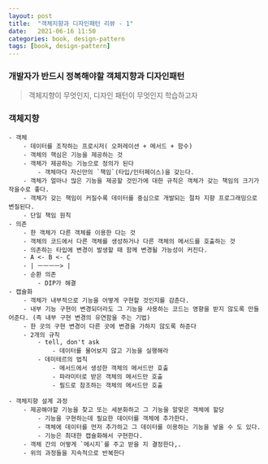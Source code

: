 ```yaml
---
layout: post
title:  "객체지향과 디자인패턴 리뷰 - 1"
date:   2021-06-16 11:50
categories: book, design-pattern
tags: [book, design-pattern]
---
```


### 개발자가 반드시 정복해야할 객체지향과 디자인패턴

> 객체지향이 무엇인지, 디자인 패턴이 무엇인지 학습하고자

### 객체지향
    - 객체
        - 데이터를 조작하는 프로시저( 오퍼레이션 + 메서드 + 함수)
        - 객체의 핵심은 기능을 제공하는 것
        - 객체가 제공하는 기능으로 정의가 된다
            - 객체마다 자신만의 `책임`(타입/인터페이스)을 갖는다.
        - 객체가 얼마나 많은 기능을 제공할 것인가에 대한 규칙은 객체가 갖는 책임의 크기가 작을수로 좋다.
        - 객체가 갖는 책임이 커질수록 데이터를 중심으로 개발되는 절차 지향 프로그래밍으로 변질된다.
        - 단일 책임 원칙
    - 의존
        - 한 객체가 다른 객체를 이용한 다는 것
        - 객체의 코드에서 다른 객체를 생성하거나 다른 객체의 메서드를 호출하는 것
        - 의존하는 타입에 변경이 발생할 때 함께 변경될 가능성이 커진다.
        - A <- B <- C
        - | ㅡㅡㅡㅡ> |
        - 순환 의존
            - DIP가 해결
    - 캡슐화
        - 객체가 내부적으로 기능을 어떻게 구현할 것인지를 감춘다.
        - 내부 기능 구현이 변경되더라도 그 기능을 사용하는 코드는 영향을 받지 않도록 만들어준다. (즉 내부 구현 변경의 유연함을 주는 기법)
        - 한 곳의 구현 변경이 다른 곳에 변경을 가하지 않도록 하준다
        - 2개의 규칙
            - tell, don't ask
                - 데이터를 물어보지 않고 기능을 실행해라
            - 데미테르의 법칙
                - 메서드에서 생성한 객체의 메서드만 호출
                - 파라미터로 받은 객체의 메서드만 호출
                - 필드로 참조하는 객체의 메서드만 호출
    
    - 객체지향 설계 과정
        - 제공해야할 기능을 찾고 또는 세분화하고 그 기능을 알맞은 객체에 할당
            - 기능을 구현하는데 필요한 데이터를 객체에 추가한다.
            - 객체에 데이터를 먼저 추가하고 그 데이터를 이용하는 기능을 넣을 수 도 있다.
            - 기능은 최대한 캡슐화해서 구현한다.
        - 객체 간의 어떻게 `메시지`를 주고 받을 지 결정한다,.
        - 위의 과정들을 지속적으로 반복한다